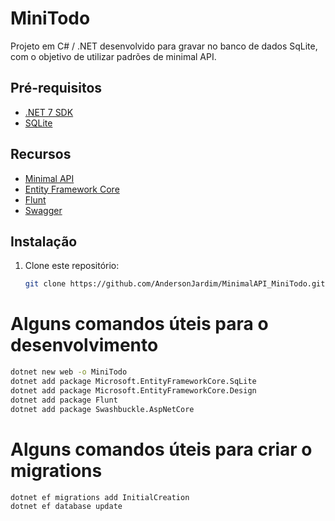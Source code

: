 # MiniTodo

Projeto em C# / .NET desenvolvido para gravar no banco de dados SqLite, com o objetivo de utilizar padrões de minimal API.

## Pré-requisitos

- [.NET 7 SDK](https://dotnet.microsoft.com/download/dotnet/7.0)
- [SQLite](https://www.sqlite.org/download.html)

## Recursos

- [Minimal API](https://docs.microsoft.com/en-us/aspnet/core/web-api/minimal-api/)
- [Entity Framework Core](https://docs.microsoft.com/en-us/ef/core/)
- [Flunt](https://github.com/andrebaltieri/Flunt)
- [Swagger](https://swagger.io/)

## Instalação

1. Clone este repositório:
   ```bash
   git clone https://github.com/AndersonJardim/MinimalAPI_MiniTodo.git
   ```

# Alguns comandos úteis para o desenvolvimento

```bash
dotnet new web -o MiniTodo
dotnet add package Microsoft.EntityFrameworkCore.SqLite
dotnet add package Microsoft.EntityFrameworkCore.Design
dotnet add package Flunt
dotnet add package Swashbuckle.AspNetCore
```

# Alguns comandos úteis para criar o migrations

```bash
dotnet ef migrations add InitialCreation
dotnet ef database update
```
